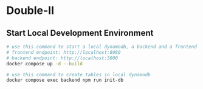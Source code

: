 # Double-II

## Start Local Development Environment
```bash
# use this command to start a local dynamodb, a backend and a frontend services
# frontend endpoint: http://localhost:8080
# backend endpoint: http://localhost:3000
docker compose up -d --build

# use this command to create tables in local dynamodb
docker compose exec backend npm run init-db
```
